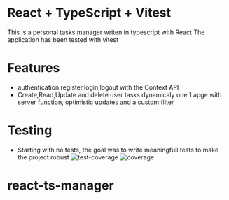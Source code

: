 # React + TypeScript + Vitest

This is a personal tasks manager writen in typescript with React
The application has been tested with vitest

# Features

- authentication register,login,logout with the Context API
- Create,Read,Update and delete user tasks dynamicaly one 1 apge with server function, optimistic updates and a custom filter

# Testing

- Starting with no tests, the goal was to write meaningfull tests to make the project robust
  ![test-coverage](https://github.com/user-attachments/assets/7c28997d-88ed-4ecc-bef4-6ffe658b8382)
![coverage](https://github.com/user-attachments/assets/413e37ad-b17b-4188-a9c2-f916177764f7)

# react-ts-manager
